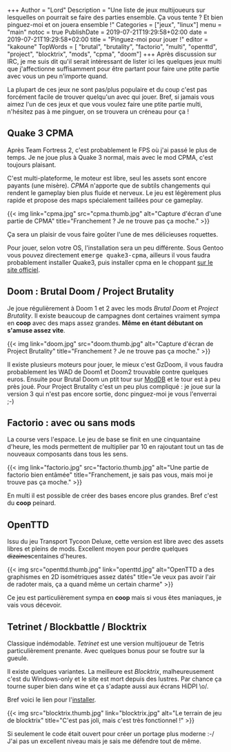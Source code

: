 +++
Author = "Lord"
Description = "Une liste de jeux multijoueurs sur lesquelles on pourrait se faire des parties ensemble. Ça vous tente ? Et bien pinguez-moi et on jouera ensemble !"
Categories = ["jeux", "linux"]
menu = "main"
notoc = true
PublishDate = 2019-07-21T19:29:58+02:00
date = 2019-07-21T19:29:58+02:00
title = "Pinguez-moi pour jouer !"
editor = "kakoune"
TopWords = [  "brutal", "brutality", "factorio", "multi", "openttd", "project", "blocktrix", "mods", "cpma", "doom"]
+++
Après discussion sur IRC, je me suis dit qu'il serait intéressant de lister ici les quelques jeux multi que j'affectionne suffisamment pour être partant pour faire une ptite partie avec vous un peu n'importe quand.

La plupart de ces jeux ne sont pas/plus populaire et du coup c'est pas forcément facile de trouver quelqu'un avec qui jouer.
Bref, si jamais vous aimez  l'un de ces jeux et que vous voulez faire une ptite partie multi, n'hésitez pas à me pinguer, on se trouvera un créneau pour ça !

## Quake 3 CPMA
Après Team Fortress 2, c'est probablement le FPS où j'ai passé le plus de temps.
Je ne joue plus à Quake 3 normal, mais avec le mod CPMA, c'est toujours plaisant.

C'est multi-plateforme, le moteur est libre, seul les assets sont encore payants (une misère).
*CPMA* n'apporte que de subtils changements qui rendent le gameplay bien plus fluide et nerveux.
Le jeu est légèrement plus rapide et propose des maps spécialement taillées pour ce gameplay.

{{< img link="cpma.jpg" src="cpma.thumb.jpg" alt="Capture d'écran d'une partie de CPMA" title="Franchement ? Je ne trouve pas ça moche." >}}

Ça sera un plaisir de vous faire goûter l'une de mes délicieuses roquettes.

Pour jouer, selon votre OS, l'installation sera un peu différente.
Sous Gentoo vous pouvez directement <samp>emerge quake3-cpma</samp>, ailleurs il vous faudra probablement installer Quake3, puis installer cpma en le choppant [sur le site officiel](https://playmorepromode.com/).


## Doom : Brutal Doom / Project Brutality
Je joue régulièrement à Doom 1 et 2 avec les mods *Brutal Doom* et *Project Brutality*.
Il existe beaucoup de campagnes dont certaines vraiment sympa en **coop** avec des maps assez grandes.
**Même en étant débutant on s'amuse assez vite**.

{{< img link="doom.jpg" src="doom.thumb.jpg" alt="Capture d'écran de Project Brutality" title="Franchement ? Je ne trouve pas ça moche." >}}

Il existe plusieurs moteurs pour jouer, le mieux c'est GzDoom, il vous faudra probablement les WAD de Doom1 et Doom2 trouvable contre quelques euros.
Ensuite pour Brutal Doom un ptit tour sur [ModDB](https://www.moddb.com/mods/brutal-doom) et le tour est à peu près joué.
Pour Project Brutality c'est un peu plus compliqué : je joue sur la version 3 qui n'est pas encore sortie, donc pinguez-moi je vous l'enverrai ;-)


## Factorio : avec ou sans mods
La course vers l'espace.
Le jeu de base se finit en une cinquantaine d'heure, les mods permettent de multiplier par 10 en rajoutant tout un tas de nouveaux composants dans tous les sens.

{{< img link="factorio.jpg" src="factorio.thumb.jpg" alt="Une partie de factorio bien entâmée" title="Franchement, je sais pas vous, mais moi je trouve pas ça moche." >}}

En multi il est possible de créer des bases encore plus grandes.
Bref c'est du **coop** peinard.

## OpenTTD
Issu du jeu Transport Tycoon Deluxe, cette version est libre avec des assets libres et pleins de mods.
Excellent moyen pour perdre quelques ~~dizaines~~centaines d'heures.

{{< img src="openttd.thumb.jpg" link="openttd.jpg" alt="OpenTTD a des graphismes en 2D isométriques assez datés" title="Je veux pas avoir l'air de radoter mais, ça a quand même un certain charme" >}}

Ce jeu est particulièrement sympa en **coop** mais si vous êtes maniaques, je vais vous décevoir.

## Tetrinet / Blockbattle / Blocktrix
Classique indémodable.
*Tetrinet* est une version multijoueur de Tetris particulièrement prenante.
Avec quelques bonus pour se foutre sur la gueule.

Il existe quelques variantes.
La meilleure est *Blocktrix*, malheureusement c'est du Windows-only et le site est mort depuis des lustres.
Par chance ça tourne super bien dans wine et ça s'adapte aussi aux écrans HiDPI \o/.

Bref voici le lien pour l'[installer](btrix100.exe).

{{< img src="blocktrix.thumb.jpg" link="blocktrix.jpg" alt="Le terrain de jeu de blocktrix" title="C'est pas joli, mais c'est très fonctionnel !" >}}

Si seulement le code était ouvert pour créer un portage plus moderne :-/
J'ai pas un excellent niveau mais je sais me défendre tout de même.
